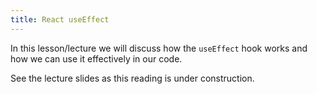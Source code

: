 ```yaml
---
title: React useEffect
---
```


In this lesson/lecture we will discuss how the `useEffect` hook works and how we
can use it effectively in our code.

See the lecture slides as this reading is under construction.

